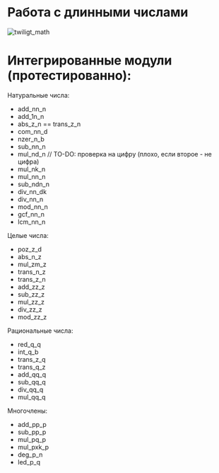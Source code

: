 Работа с длинными числами
=========================
![twiligt_math](http://img.wonkette.com/wp-content/uploads/2012/09/time-for-science.jpg)


Интегрированные модули (протестированно):
=========================================

Натуральные числа:
* add_nn_n
* add_1n_n
* abs_z_n == trans_z_n
* com_nn_d
* nzer_n_b
* sub_nn_n
* mul_nd_n // TO-DO: проверка на цифру (плохо, если второе - не цифра)
* mul_nk_n
* mul_nn_n
* sub_ndn_n
* div_nn_dk
* div_nn_n
* mod_nn_n
* gcf_nn_n
* lcm_nn_n

Целые числа:
* poz_z_d
* abs_n_z
* mul_zm_z
* trans_n_z
* trans_z_n
* add_zz_z
* sub_zz_z
* mul_zz_z
* div_zz_z
* mod_zz_z

Рациональные числа:
* red_q_q
* int_q_b
* trans_z_q
* trans_q_z
* add_qq_q
* sub_qq_q
* div_qq_q
* mul_qq_q

Многочлены:
* add_pp_p
* sub_pp_p
* mul_pq_p
* mul_pxk_p
* deg_p_n
* led_p_q

